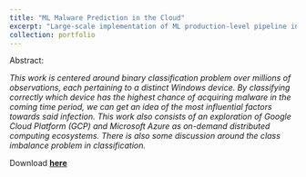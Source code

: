 ```yaml
---
title: "ML Malware Prediction in the Cloud"
excerpt: "Large-scale implementation of ML production-level pipeline in PySpark across multiple Cloud providers<br/><br/><img src='/images/500x300.png'>"
collection: portfolio
---
```


Abstract:

*This work is centered around binary classification problem over millions of observations, each pertaining to a distinct Windows device. By classifying correctly which device has the highest chance of acquiring malware in the coming time period, we can get an idea of the most influential factors towards said infection. This work also consists of an exploration of Google Cloud Platform (GCP) and Microsoft Azure as on-demand distributed computing ecosystems. There is also some discussion around the class imbalance problem in classification.*

Download [**here**](https://sergiosonline.github.io/files/ML_in_the_Cloud-Final-20190630.pdf)
